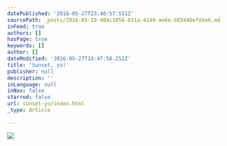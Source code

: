 ```yaml
---
datePublished: '2016-05-27T23:40:57.551Z'
sourcePath: _posts/2016-05-18-d04c1058-831a-4149-ae6e-565440efd4e6.md
inFeed: true
authors: []
hasPage: true
keywords: []
author: []
dateModified: '2016-05-27T14:47:58.252Z'
title: 'Sunset, yo!'
publisher: null
description: ''
inLanguage: null
inNav: false
starred: false
url: sunset-yo/index.html
_type: Article

---
```

![](https://s3-us-west-2.amazonaws.com/the-grid-img/p/3f01fddf65c31ca3c0e988a0cbfb290d99d2f12b.jpg)